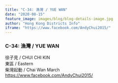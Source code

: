 ```yaml
---
title: "C-34: 漁灣 / YUE WAN"
date: "2020-08-15"
feature_image: images/blog/blog-details-image.jpg
author: "Hong Kong Districts Info"
iframe: "https://www.facebook.com/AndyChui2015/"
---
```


### C-34: 漁灣 / YUE WAN  
徐子見 / CHUI CHI KIN  
東區 / Eastern  
柴灣起動 / Chai Wan March  
https://www.facebook.com/AndyChui2015/
